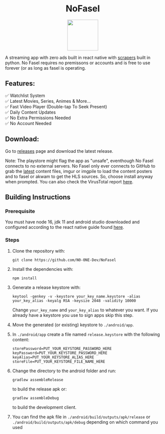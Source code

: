 <h1 align="center">NoFasel</h1>

<p align="center" >
<img src="https://i.imgur.com/NvLCO9U.png" width="100px" height="100px">
</p>

A streaming app with zero ads built in react native with [scrapers](https://github.com/N0-0NE-Dev/no-fasel-scrapers) built in python. No Fasel requires no premissons or accounts and is free to use forever (or as long as fasel is operating.

## Features:

✅ Watchlist System
<br />
✅ Latest Movies, Series, Animes & More...
<br />
✅ Fast Video Player (Double-tap To Seek Present)
<br />
✅ Daily Content Updates
<br />
✅ No Extra Permissions Needed
<br />
✅ No Account Needed

## Download:

Go to [releases](https://github.com/N0-0NE-Dev/no-fasel/releases) page and download the latest release.

Note: The playstore might flag the app as "unsafe", eventhough No Fasel connects to no external servers. No Fasel only ever connects to GitHub to grab the [latest](https://github.com/N0-0NE-Dev/no-fasel-scrapers/tree/main/output) content files, imgur or imgpile to load the content posters and to fasel or akwam to get the HLS sources. So, choose install anyway when prompted. You can also check the VirusTotal report [here](https://www.virustotal.com/gui/file/47db01d2ed0aaf16812474aafa754e553dc7423e2b0bd3f0676cf9d9bf066fd6/behavior).

## Building Instructions

### Prerequisite

You must have node 16, jdk 11 and android studio downloaded and configured according to the react native guide found [here](https://reactnative.dev/docs/environment-setup).

### Steps

1. Clone the repository with:<br />

   ```
   git clone https://github.com/N0-0NE-Dev/NoFasel
   ```

2. Install the dependencies with:<br />

   ```
   npm install
   ```

3. Generate a release keystore with:<br />

   ```
   keytool -genkey -v -keystore your_key_name.keystore -alias your_key_alias -keyalg RSA -keysize 2048 -validity 10000
   ```

   Change `your_key_name` and `your_key_alias` to whatever you want. If you already have a keystore you use to sign apps skip this step.

4. Move the generated (or existing) keystore to `./android/app`.

5. In `./android/app` create a file named `release.keystore` with the following content:

   ```
   storePassword=PUT_YOUR_KEYSTORE_PASSWORD_HERE
   keyPassword=PUT_YOUR_KEYSTORE_PASSWORD_HERE
   keyAlias=PUT_YOUR_KEYSTORE_ALIAS_HERE
   storeFile=PUT_YOUR_KEYSTORE_FILE_NAME_HERE
   ```

6. Change the directory to the android folder and run:<br />

   ```
   gradlew assembleRelease
   ```

   to build the release apk or:

   ```
   gradlew assembleDebug
   ```

   to build the development client.

7. You can find the apk file in `./android/build/outputs/apk/release` or `./android/build/outputs/apk/debug` depending on which command you used
